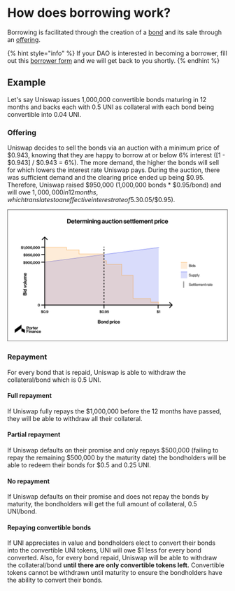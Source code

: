 # How does borrowing work?

Borrowing is facilitated through the creation of a [bond](../../protocol/bonds/) and its sale through an [offering](../../protocol/offerings/).

{% hint style="info" %}
If your DAO is interested in becoming a borrower, fill out this [borrower form](https://forms.gle/2yRDPL8Pdmv24xJEA) and we will get back to you shortly.
{% endhint %}

## Example

Let's say Uniswap issues 1,000,000 convertible bonds maturing in 12 months and backs each with 0.5 UNI as collateral with each bond being convertible into 0.04 UNI.

### Offering

Uniswap decides to sell the bonds via an auction with a minimum price of $0.943, knowing that they are happy to borrow at or below 6% interest (\[1 - $0.943] / $0.943 = 6%). The more demand, the higher the bonds will sell for which lowers the interest rate Uniswap pays. During the auction, there was sufficient demand and the clearing price ended up being $0.95. Therefore, Uniswap raised $950,000 (1,000,000 bonds \* $0.95/bond) and will owe $1,000,000 in 12 months, which translates to an effective interest rate of 5.3% ($0.05/$0.95).

![](<../../.gitbook/assets/image (23).png>)

### Repayment

For every bond that is repaid, Uniswap is able to withdraw the collateral/bond which is 0.5 UNI.

#### **Full repayment**&#x20;

If Uniswap fully repays the $1,000,000 before the 12 months have passed, they will be able to withdraw all their collateral.

#### Partial repayment

If Uniswap defaults on their promise and only repays $500,000 (failing to repay the remaining $500,000 by the maturity date) the bondholders will be able to redeem their bonds for $0.5 and 0.25 UNI.

#### No repayment

If Uniswap defaults on their promise and does not repay the bonds by maturity, the bondholders will get the full amount of collateral, 0.5 UNI/bond.

#### Repaying convertible bonds

If UNI appreciates in value and bondholders elect to convert their bonds into the convertible UNI tokens, UNI will owe $1 less for every bond converted. Also, for every bond repaid, Uniswap will be able to withdraw the collateral/bond **until there are only convertible tokens left.** Convertible tokens cannot be withdrawn until maturity to ensure the bondholders have the ability to convert their bonds.
